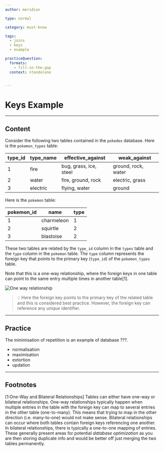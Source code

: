 ```yaml
---
author: meridian

type: normal

category: must-know

tags: 
  - joins
  - keys
  - example

practiceQuestion:
  formats:
    - fill-in-the-gap
  context: standalone


---
```


# Keys Example

---

## Content

Consider the following two tables contained in the `pokedex` database.
Here is the `pokemon_types` table:

| type_id | type_name | effective_against      | weak_against        |
|---------|-----------|------------------------|---------------------|
| 1       | fire      | bug, grass, ice, steel | ground, rock, water |
| 2       | water     | fire, ground, rock     | electric, grass     |
| 3       | electric  | flying, water          | ground              |

Here is the `pokemon` table:

| pokemon_id | name       | type |
|------------|------------|------|
| 1          | charmeleon | 1    |
| 2          | squirtle   | 2    |
| 3          | blastoise  | 2    |

These two tables are related by the `type_id` column in the `types` table and the `type` column in the `pokemon` table. The `type` column represents the foreign key that points to the primary key (`type_id`) of the `pokemon_types` table. 

Note that this is a one-way relationship, where the foreign keys in one table can point to the same entry multiple times in another table[1].

![One way relationship](https://img.enkipro.com/813b53a0a79a702e8bed259c539c8b54.png)

> 💡 Here the foreign key points to the primary key of the related table and this is considered best practice. However, the foreign key can reference any *unique* identifier.

---

## Practice

The minimisation of repetition is an example of database ???.

- normalisation
- maximisation
- extortion
- updation

---

## Footnotes
[1:One-Way and Bilateral Relationships]
Tables can either have one-way or bilateral relationships. One-way relationships typically happen when multiple entries in the table with the foreign key can map to several entries in the other table (one-to-many). This means that trying to map in the other direction (i.e. many-to-one) would not make sense. Bilateral relationships can occur where both tables contain foreign keys referencing one another.
In bilateral relationships, there is typically a one-to-one mapping of entries. These generally present areas for potential *database optimization* as you are then storing duplicate info and would be better off just merging the two tables permanently.
